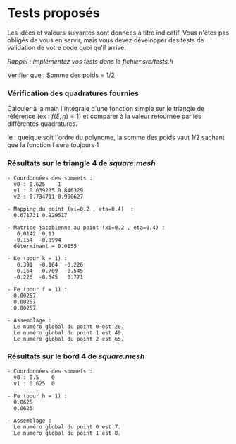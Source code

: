 # Tests proposés

Les idées et valeurs suivantes sont données à titre indicatif. Vous n'êtes pas
obligés de vous en servir, mais vous devez développer des tests de validation
de votre code quoi qu'il arrive.

*Rappel : implémentez vos tests dans le fichier src/tests.h*

Verifier que :
Somme des poids = 1/2


### Vérification des quadratures fournies

Calculer à la main l'intégrale d'une fonction simple sur le triangle de
référence (ex : $f(\xi,\eta)=1$) et comparer à la valeur retournée par les
différentes quadratures.

ie : quelque soit l'ordre du polynome, la somme des poids vaut 1/2 sachant que la fonction f sera toujours 1 
### Résultats sur le triangle 4 de *square.mesh*

```
- Coordonnées des sommets :
  v0 : 0.625    1
  v1 : 0.639235 0.846329
  v2 : 0.734711 0.900627

- Mapping du point (xi=0.2 , eta=0.4)  :
  0.671731 0.929517

- Matrice jacobienne au point (xi=0.2 , eta=0.4) :
   0.0142  0.11
  -0.154  -0.0994
  déterminant = 0.0155

- Ke (pour k = 1) :
   0.391  -0.164  -0.226
  -0.164   0.709  -0.545
  -0.226  -0.545   0.771

- Fe (pour f = 1) :
  0.00257
  0.00257
  0.00257

- Assemblage :
  Le numéro global du point 0 est 20.
  Le numéro global du point 1 est 49.
  Le numéro global du point 2 est 65.

```

### Résultats sur le bord 4 de *square.mesh*

```
- Coordonnées des sommets :
  v0 : 0.5    0
  v1 : 0.625  0

- Fe (pour h = 1) :
  0.0625
  0.0625

- Assemblage :
  Le numéro global du point 0 est 7.
  Le numéro global du point 1 est 8.

```
